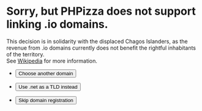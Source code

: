 # Sorry, but PHPizza does not support linking .io domains.

This decision is in solidarity with the displaced Chagos Islanders, as the revenue from .io domains currently does not benefit the rightful inhabitants of the territory.  
See [Wikipedia](https://en.wikipedia.org/wiki/.io#Controversy) for more information.

* <button id="choose-other-domain-button" type="button">
  Choose another domain
</button>

* <button id="use-net-tld-button" type="button">
  Use .net as a TLD instead
</button>

* <button id="skip-domain-registration" type="button" class="btn-potentially-dangerous">
  Skip domain registration
</button>